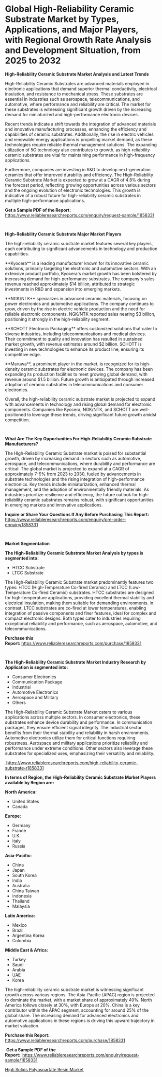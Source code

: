 <p><h1>Global High-Reliability Ceramic Substrate Market by Types, Applications, and Major Players, with Regional Growth Rate Analysis and Development Situation, from 2025 to 2032</h1></p><p><strong>High-Reliability Ceramic Substrate Market Analysis and Latest Trends</strong></p>
<p><p>High-Reliability Ceramic Substrates are advanced materials employed in electronic applications that demand superior thermal conductivity, electrical insulation, and resistance to mechanical stress. These substrates are essential in industries such as aerospace, telecommunications, and automotive, where performance and reliability are critical. The market for these substrates is witnessing significant growth driven by the increasing demand for miniaturized and high-performance electronic devices.</p><p>Recent trends indicate a shift towards the integration of advanced materials and innovative manufacturing processes, enhancing the efficiency and capabilities of ceramic substrates. Additionally, the rise in electric vehicles and renewable energy applications is propelling market demand, as these technologies require reliable thermal management solutions. The expanding utilization of 5G technology also contributes to growth, as high-reliability ceramic substrates are vital for maintaining performance in high-frequency applications.</p><p>Furthermore, companies are investing in R&D to develop next-generation ceramics that offer improved durability and efficiency. The High-Reliability Ceramic Substrate Market is expected to grow at a CAGR of 4.8% during the forecast period, reflecting growing opportunities across various sectors and the ongoing evolution of electronic technologies. This growth is indicative of a robust future for high-reliability ceramic substrates in multiple high-performance applications.</p></p>
<p><strong>Get a Sample PDF of the Report:&nbsp;</strong> <a href="https://www.reliableresearchreports.com/enquiry/request-sample/1858331?utm_campaign=2665&utm_medium=2&utm_source=Github&utm_content=ia&utm_term=03042025&utm_id=high-reliability-ceramic-substrate">https://www.reliableresearchreports.com/enquiry/request-sample/1858331</a></p>
<p>&nbsp;</p>
<p><strong>High-Reliability Ceramic Substrate Major Market Players</strong></p>
<p><p>The high-reliability ceramic substrate market features several key players, each contributing to significant advancements in technology and production capabilities. </p><p>**Kyocera** is a leading manufacturer known for its innovative ceramic solutions, primarily targeting the electronic and automotive sectors. With an extensive product portfolio, Kyocera's market growth has been bolstered by increasing demand for high-performance substrates. The company's sales revenue reached approximately $14 billion, attributed to strategic investments in R&D and expansion into emerging markets.</p><p>**NGK/NTK** specializes in advanced ceramic materials, focusing on power electronics and automotive applications. The company continues to grow, driven by the rise in electric vehicle production and the need for reliable electronic components. NGK/NTK reported sales nearing $3 billion, positioning it strongly in the high-reliability segment.</p><p>**SCHOTT Electronic Packaging** offers customized solutions that cater to diverse industries, including telecommunications and medical devices. Their commitment to quality and innovation has resulted in sustained market growth, with revenue estimates around $2 billion. SCHOTT is investing in new technologies to enhance its product line, ensuring its competitive edge.</p><p>**Maruwa**, a prominent player in the market, is recognized for its high-density ceramic substrates for electronic devices. The company has been expanding its production facilities to meet growing global demand, with revenue around $1.5 billion. Future growth is anticipated through increased adoption of ceramic substrates in telecommunications and consumer electronics.</p><p>Overall, the high-reliability ceramic substrate market is projected to expand with advancements in technology and rising global demand for electronic components. Companies like Kyocera, NGK/NTK, and SCHOTT are well-positioned to leverage these trends, driving significant future growth amidst competition.</p></p>
<p>&nbsp;</p>
<p><strong>What Are The Key Opportunities For High-Reliability Ceramic Substrate Manufacturers?</strong></p>
<p><p>The High-Reliability Ceramic Substrate market is poised for substantial growth, driven by increasing demand in sectors such as automotive, aerospace, and telecommunications, where durability and performance are critical. The global market is projected to expand at a CAGR of approximately 7-9% from 2023 to 2030, fueled by advancements in substrate technologies and the rising integration of high-performance electronics. Key trends include miniaturization, enhanced thermal management, and the adoption of environmentally friendly materials. As industries prioritize resilience and efficiency, the future outlook for high-reliability ceramic substrates remains robust, with significant opportunities in emerging markets and innovative applications.</p></p>
<p><strong>Inquire or Share Your Questions If Any Before Purchasing This Report:</strong> <a href="https://www.reliableresearchreports.com/enquiry/pre-order-enquiry/1858331?utm_campaign=2665&utm_medium=2&utm_source=Github&utm_content=ia&utm_term=03042025&utm_id=high-reliability-ceramic-substrate">https://www.reliableresearchreports.com/enquiry/pre-order-enquiry/1858331</a></p>
<p>&nbsp;</p>
<p><strong>Market Segmentation</strong></p>
<p><strong>The High-Reliability Ceramic Substrate Market Analysis by types is segmented into:</strong></p>
<p><ul><li>HTCC Substrate</li><li>LTCC Substrate</li></ul></p>
<p><p>The High-Reliability Ceramic Substrate market predominantly features two types: HTCC (High-Temperature Co-fired Ceramic) and LTCC (Low-Temperature Co-fired Ceramic) substrates. HTCC substrates are designed for high-temperature applications, providing excellent thermal stability and electrical insulation, making them suitable for demanding environments. In contrast, LTCC substrates are co-fired at lower temperatures, enabling integration of passive components and finer features, ideal for complex and compact electronic designs. Both types cater to industries requiring exceptional reliability and performance, such as aerospace, automotive, and telecommunications.</p></p>
<p><strong>Purchase this Report:&nbsp;</strong><a href="https://www.reliableresearchreports.com/purchase/1858331?utm_campaign=2665&utm_medium=2&utm_source=Github&utm_content=ia&utm_term=03042025&utm_id=high-reliability-ceramic-substrate">https://www.reliableresearchreports.com/purchase/1858331</a></p>
<p>&nbsp;</p>
<p><strong>The High-Reliability Ceramic Substrate Market Industry Research by Application is segmented into:</strong></p>
<p><ul><li>Consumer Electronics</li><li>Communication Package</li><li>Industrial</li><li>Automotive Electronics</li><li>Aerospace and Military</li><li>Others</li></ul></p>
<p><p>The High-Reliability Ceramic Substrate Market caters to various applications across multiple sectors. In consumer electronics, these substrates enhance device durability and performance. In communication packages, they ensure efficient signal integrity. The industrial sector benefits from their thermal stability and reliability in harsh environments. Automotive electronics utilize them for critical functions requiring robustness. Aerospace and military applications prioritize reliability and performance under extreme conditions. Other sectors also leverage these substrates for specialized uses, emphasizing their versatility and reliability.</p></p>
<p><a href="https://www.reliableresearchreports.com/high-reliability-ceramic-substrate-r1858331?utm_campaign=2665&utm_medium=2&utm_source=Github&utm_content=ia&utm_term=03042025&utm_id=high-reliability-ceramic-substrate">&nbsp;https://www.reliableresearchreports.com/high-reliability-ceramic-substrate-r1858331</a></p>
<p><strong>In terms of Region, the High-Reliability Ceramic Substrate Market Players available by Region are:</strong></p>
<p>
    <p> <strong> North America: </strong>
        <ul>
            <li>United States</li>
            <li>Canada</li>
        </ul>
        </p> 
    <p> <strong> Europe: </strong>
        <ul>
            <li>Germany</li>
            <li>France</li>
            <li>U.K.</li>
            <li>Italy</li>
            <li>Russia</li>
        </ul>
        </p> 
    <p> <strong> Asia-Pacific: </strong>
        <ul>
            <li>China</li>
            <li>Japan</li>
            <li>South Korea</li>
            <li>India</li>
            <li>Australia</li>
            <li>China Taiwan</li>
            <li>Indonesia</li>
            <li>Thailand</li>
            <li>Malaysia</li>
        </ul>
        </p> 
    <p> <strong> Latin America: </strong>
        <ul>
            <li>Mexico</li>
            <li>Brazil</li>
            <li>Argentina Korea</li>
            <li>Colombia</li>
        </ul>
        </p> 
    <p> <strong> Middle East & Africa: </strong>
        <ul>
            <li>Turkey</li>
            <li>Saudi</li>
            <li>Arabia</li>
            <li>UAE</li>
            <li>Korea</li>
        </ul>
    </p>
    </p>
<p><p>The high-reliability ceramic substrate market is witnessing significant growth across various regions. The Asia-Pacific (APAC) region is projected to dominate the market, with a market share of approximately 40%. North America follows closely at 30%, with Europe at 20%. China is a key contributor within the APAC segment, accounting for around 25% of the global share. The increasing demand for advanced electronics and automotive applications in these regions is driving this upward trajectory in market valuation.</p></p>
<p><strong>Purchase this Report: </strong><a href="https://www.reliableresearchreports.com/purchase/1858331?utm_campaign=2665&utm_medium=2&utm_source=Github&utm_content=ia&utm_term=03042025&utm_id=high-reliability-ceramic-substrate">https://www.reliableresearchreports.com/purchase/1858331</a></p>
<p>&nbsp;<strong>Get a Sample PDF of the Report:&nbsp;&nbsp;</strong><a href="https://www.reliableresearchreports.com/enquiry/request-sample/1858331?utm_campaign=2665&utm_medium=2&utm_source=Github&utm_content=ia&utm_term=03042025&utm_id=high-reliability-ceramic-substrate">https://www.reliableresearchreports.com/enquiry/request-sample/1858331</a></p>
<p><strong></strong></p>
<p><p><a href="https://github.com/dolorespeddico90/Market-Research-Report-List-1/blob/main/high-solids-polyaspartate-resin-market.md?utm_campaign=2665&utm_medium=2&utm_source=Github&utm_content=ia&utm_term=03042025&utm_id=high-reliability-ceramic-substrate">High Solids Polyaspartate Resin Market</a></p></p>